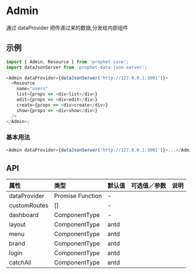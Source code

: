 # Admin

通过 dataProvider 把传递过来的数据,分发给内部组件

## 示例

```js
import { Admin, Resource } from 'prophet-core';
import dataJsonServer from 'prophet-data-json-server';

<Admin dataProvider={dataJsonServer('http://127.0.0.1:3001')}>
  <Resource
    name="users"
    list={props => <div>list</div>}
    edit={props => <div>edit</div>}
    create={props => <div>create</div>}
    show={props => <div>show</div>}
  />
</Admin>;
```

### 基本用法

```js
<Admin dataProvider={dataJsonServer('http://127.0.0.1:3001')}>...</Admin>
```

## API

| 属性         | 类型             | 默认值 | 可选值／参数 | 说明 |
| :----------- | :--------------- | :----- | :----------- | :--- |
| dataProvider | Promise Function | -      |              |      |
| customRoutes | []               | -      |              |      |
| dashboard    | ComponentType    | -      |              |      |
| layout       | ComponentType    | antd   |              |      |
| menu         | ComponentType    | antd   |              |      |
| brand        | ComponentType    | antd   |              |      |
| login        | ComponentType    | antd   |              |      |
| catchAll     | ComponentType    | antd   |              |      |
